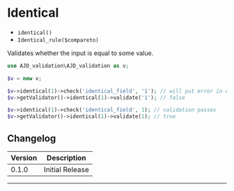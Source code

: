 # Identical

- `identical()`
- `Identical_rule($compareto)`

Validates whether the input is equal to some value.

```php
use AJD_validation\AJD_validation as v;

$v = new v;

$v->identical(1)->check('identical_field', '1'); // will put error in error bag
$v->getValidator()->identical(1)->validate('1'); // false

$v->identical(1)->check('identical_field', 1); // validation passes
$v->getValidator()->identical(1)->validate(1); // true
```

## Changelog

Version | Description
--------|-------------
  0.1.0 | Initial Release

***
